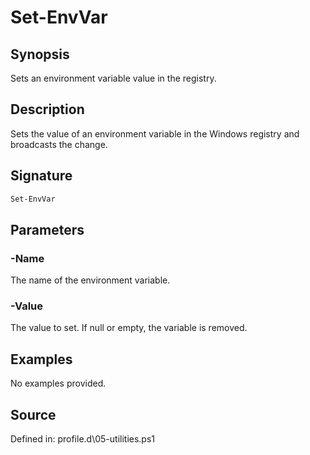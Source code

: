 # Set-EnvVar

## Synopsis

Sets an environment variable value in the registry.

## Description

Sets the value of an environment variable in the Windows registry and broadcasts the change.

## Signature

```powershell
Set-EnvVar
```

## Parameters

### -Name

The name of the environment variable.

### -Value

The value to set. If null or empty, the variable is removed.

## Examples

No examples provided.

## Source

Defined in: profile.d\05-utilities.ps1
